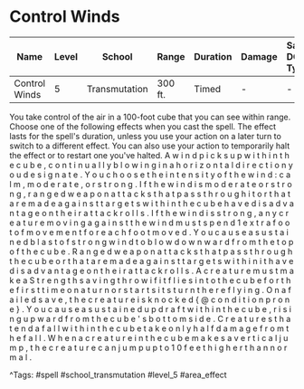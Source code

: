 # Control Winds

| Name | Level | School | Range | Duration | Damage | Save DC & Type |
|------|-------|--------|-------|----------|--------|----------------|
| Control Winds | 5 | Transmutation | 300 ft. | Timed | - | - |

You take control of the air in a 100-foot cube that you can see within range. Choose one of the following effects when you cast the spell. The effect lasts for the spell's duration, unless you use your action on a later turn to switch to a different effect. You can also use your action to temporarily halt the effect or to restart one you've halted. A   w i n d   p i c k s   u p   w i t h i n   t h e   c u b e ,   c o n t i n u a l l y   b l o w i n g   i n   a   h o r i z o n t a l   d i r e c t i o n   y o u   d e s i g n a t e .   Y o u   c h o o s e   t h e   i n t e n s i t y   o f   t h e   w i n d :   c a l m ,   m o d e r a t e ,   o r   s t r o n g .   I f   t h e   w i n d   i s   m o d e r a t e   o r   s t r o n g ,   r a n g e d   w e a p o n   a t t a c k s   t h a t   p a s s   t h r o u g h   i t   o r   t h a t   a r e   m a d e   a g a i n s t   t a r g e t s   w i t h i n   t h e   c u b e   h a v e   d i s a d v a n t a g e   o n   t h e i r   a t t a c k   r o l l s .   I f   t h e   w i n d   i s   s t r o n g ,   a n y   c r e a t u r e   m o v i n g   a g a i n s t   t h e   w i n d   m u s t   s p e n d   1   e x t r a   f o o t   o f   m o v e m e n t   f o r   e a c h   f o o t   m o v e d . Y o u   c a u s e   a   s u s t a i n e d   b l a s t   o f   s t r o n g   w i n d   t o   b l o w   d o w n w a r d   f r o m   t h e   t o p   o f   t h e   c u b e .   R a n g e d   w e a p o n   a t t a c k s   t h a t   p a s s   t h r o u g h   t h e   c u b e   o r   t h a t   a r e   m a d e   a g a i n s t   t a r g e t s   w i t h i n   i t   h a v e   d i s a d v a n t a g e   o n   t h e i r   a t t a c k   r o l l s .   A   c r e a t u r e   m u s t   m a k e   a   S t r e n g t h   s a v i n g   t h r o w   i f   i t   f l i e s   i n t o   t h e   c u b e   f o r   t h e   f i r s t   t i m e   o n   a   t u r n   o r   s t a r t s   i t s   t u r n   t h e r e   f l y i n g .   O n   a   f a i l e d   s a v e ,   t h e   c r e a t u r e   i s   k n o c k e d   { @ c o n d i t i o n   p r o n e } . Y o u   c a u s e   a   s u s t a i n e d   u p d r a f t   w i t h i n   t h e   c u b e ,   r i s i n g   u p w a r d   f r o m   t h e   c u b e ' s   b o t t o m   s i d e .   C r e a t u r e s   t h a t   e n d   a   f a l l   w i t h i n   t h e   c u b e   t a k e   o n l y   h a l f   d a m a g e   f r o m   t h e   f a l l .   W h e n   a   c r e a t u r e   i n   t h e   c u b e   m a k e s   a   v e r t i c a l   j u m p ,   t h e   c r e a t u r e   c a n   j u m p   u p   t o   1 0   f e e t   h i g h e r   t h a n   n o r m a l .

^Tags: #spell #school_transmutation #level_5 #area_effect